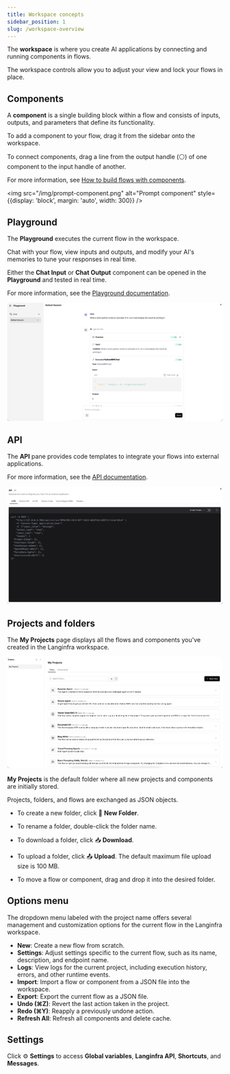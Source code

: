 ```yaml
---
title: Workspace concepts
sidebar_position: 1
slug: /workspace-overview
---
```


The **workspace** is where you create AI applications by connecting and running components in flows.

The workspace controls allow you to adjust your view and lock your flows in place.

## Components

A **component** is a single building block within a flow and consists of inputs, outputs, and parameters that define its functionality.

To add a component to your flow, drag it from the sidebar onto the workspace.

To connect components, drag a line from the output handle (⚪) of one component to the input handle of another.

For more information, see [How to build flows with components](/components-overview).

<img src="/img/prompt-component.png" alt="Prompt component" style={{display: 'block', margin: 'auto', width: 300}} />

## Playground

The **Playground** executes the current flow in the workspace.

Chat with your flow, view inputs and outputs, and modify your AI's memories to tune your responses in real time.

Either the **Chat Input** or **Chat Output** component can be opened in the **Playground** and tested in real time.

For more information, see the [Playground documentation](/workspace-playground).

![](/img/playground.png)

## API

The **API** pane provides code templates to integrate your flows into external applications.

For more information, see the [API documentation](/workspace-api).

![](/img/api-pane.png)

## Projects and folders

The **My Projects** page displays all the flows and components you've created in the Langinfra workspace.

![](/img/my-projects.png)

**My Projects** is the default folder where all new projects and components are initially stored.

Projects, folders, and flows are exchanged as JSON objects.

* To create a new folder, click 📁 **New Folder**.

* To rename a folder, double-click the folder name.

* To download a folder, click 📥 **Download**.

* To upload a folder, click 📤 **Upload**. The default maximum file upload size is 100 MB.

* To move a flow or component, drag and drop it into the desired folder.

## Options menu

The dropdown menu labeled with the project name offers several management and customization options for the current flow in the Langinfra workspace.

* **New**: Create a new flow from scratch.
* **Settings**: Adjust settings specific to the current flow, such as its name, description, and endpoint name.
* **Logs**: View logs for the current project, including execution history, errors, and other runtime events.
* **Import**: Import a flow or component from a JSON file into the workspace.
* **Export**: Export the current flow as a JSON file.
* **Undo (⌘Z)**: Revert the last action taken in the project.
* **Redo (⌘Y)**: Reapply a previously undone action.
* **Refresh All**: Refresh all components and delete cache.

## Settings

Click ⚙️ **Settings** to access **Global variables**, **Langinfra API**, **Shortcuts**, and **Messages**.



